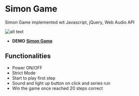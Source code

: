 # Simon Game
Simon Game implemented wit Javascript, jQuery, Web Audio API

![alt text](https://i.imgur.com/yIrDbbk.png)

- **DEMO** **[Simon Game](https://codepen.io/Mihalache/full/wmEBGL/)**

## Functionalities
- Power ON/OFF
- Strict Mode
- Start to play first step
- Sound and light up button on click and series run
- Win the game once reached 20 steps correct
